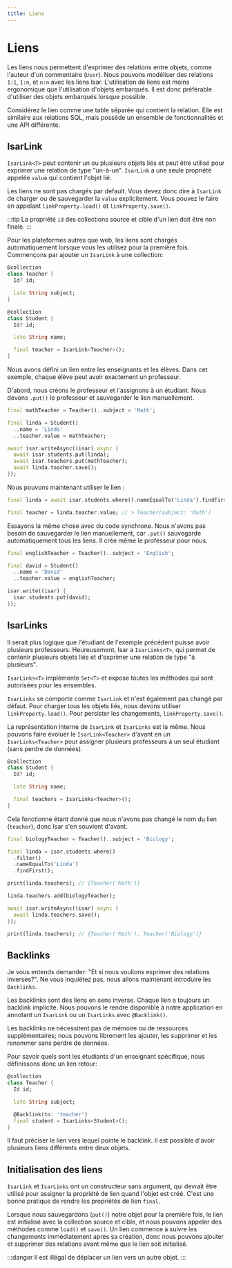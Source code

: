 ```yaml
---
title: Liens
---
```


# Liens

Les liens nous permettent d'exprimer des relations entre objets, comme l'auteur d'un commentaire (`User`). Nous pouvons modéliser des relations `1:1`, `1:n`, et `n:n` avec les liens Isar. L'utilisation de liens est moins ergonomique que l'utilisation d'objets embarqués. Il est donc préférable d'utiliser des objets embarqués lorsque possible.

Considérez le lien comme une table séparée qui contient la relation. Elle est similaire aux relations SQL, mais possède un ensemble de fonctionnalités et une API différente.

## IsarLink

`IsarLink<T>` peut contenir un ou plusieurs objets liés et peut être utilisé pour exprimer une relation de type "un-à-un". `IsarLink` a une seule propriété appelée `value` qui contient l'objet lié.

Les liens ne sont pas chargés par default. Vous devez donc dire à `IsarLink` de charger ou de sauvegarder la `value` explicitement. Vous pouvez le faire en appelant `linkProperty.load()` et `linkProperty.save()`.

:::tip
La propriété `id` des collections source et cible d'un lien doit être non finale.
:::

Pour les plateformes autres que web, les liens sont chargés automatiquement lorsque vous les utilisez pour la première fois. Commençons par ajouter un `IsarLink` à une collection:

```dart
@collection
class Teacher {
  Id? id;

  late String subject;
}

@collection
class Student {
  Id? id;

  late String name;

  final teacher = IsarLink<Teacher>();
}
```

Nous avons défini un lien entre les enseignants et les élèves. Dans cet exemple, chaque élève peut avoir exactement un professeur.

D'abord, nous créons le professeur et l'assignons à un étudiant. Nous devons `.put()` le professeur et sauvegarder le lien manuellement.

```dart
final mathTeacher = Teacher()..subject = 'Math';

final linda = Student()
  ..name = 'Linda'
  ..teacher.value = mathTeacher;

await isar.writeAsync((isar) async {
  await isar.students.put(linda);
  await isar.teachers.put(mathTeacher);
  await linda.teacher.save();
});
```

Nous pouvons maintenant utiliser le lien :

```dart
final linda = await isar.students.where().nameEqualTo('Linda').findFirst();

final teacher = linda.teacher.value; // > Teacher(subject: 'Math')
```

Essayons la même chose avec du code synchrone. Nous n'avons pas besoin de sauvegarder le lien manuellement, car `.put()` sauvegarde automatiquement tous les liens. Il crée même le professeur pour nous.

```dart
final englishTeacher = Teacher()..subject = 'English';

final david = Student()
  ..name = 'David'
  ..teacher.value = englishTeacher;

isar.write((isar) {
  isar.students.put(david);
});
```

## IsarLinks

Il serait plus logique que l'étudiant de l'exemple précédent puisse avoir plusieurs professeurs. Heureusement, Isar a `IsarLinks<T>`, qui permet de contenir plusieurs objets liés et d'exprimer une relation de type "à plusieurs".

`IsarLinks<T>` implémente `Set<T>` et expose toutes les méthodes qui sont autorisées pour les ensembles.

`IsarLinks` se comporte comme `IsarLink` et n'est également pas changé par défaut. Pour charger tous les objets liés, nous devons utiliser `linkProperty.load()`. Pour persister les changements, `linkProperty.save()`.

La représentation interne de `IsarLink` et `IsarLinks` est la même. Nous pouvons faire évoluer le `IsarLink<Teacher>` d'avant en un `IsarLinks<Teacher>` pour assigner plusieurs professeurs à un seul étudiant (sans perdre de données).

```dart
@collection
class Student {
  Id? id;

  late String name;

  final teachers = IsarLinks<Teacher>();
}
```

Cela fonctionne étant donné que nous n'avons pas changé le nom du lien (`teacher`), donc Isar s'en souvient d'avant.

```dart
final biologyTeacher = Teacher()..subject = 'Biology';

final linda = isar.students.where()
  .filter()
  .nameEqualTo('Linda')
  .findFirst();

print(linda.teachers); // {Teacher('Math')}

linda.teachers.add(biologyTeacher);

await isar.writeAsync((isar) async {
  await linda.teachers.save();
});

print(linda.teachers); // {Teacher('Math'), Teacher('Biology')}
```

## Backlinks

Je vous entends demander: "Et si nous voulions exprimer des relations inverses?". Ne vous inquiétez pas, nous allons maintenant introduire les `Backlinks`.

Les backlinks sont des liens en sens inverse. Chaque lien a toujours un backlink implicite. Nous pouvons le rendre disponible à notre application en annotant un `IsarLink` ou un `IsarLinks` avec `@Backlink()`.

Les backlinks ne nécessitent pas de mémoire ou de ressources supplémentaires; nous pouvons librement les ajouter, les supprimer et les renommer sans perdre de données.

Pour savoir quels sont les étudiants d'un enseignant spécifique, nous définissons donc un lien retour:

```dart
@collection
class Teacher {
  Id id;

  late String subject;

  @Backlink(to: 'teacher')
  final student = IsarLinks<Student>();
}
```

Il faut préciser le lien vers lequel pointe le backlink. Il est possible d'avoir plusieurs liens différents entre deux objets.

## Initialisation des liens

`IsarLink` et `IsarLinks` ont un constructeur sans argument, qui devrait être utilisé pour assigner la propriété de lien quand l'objet est créé. C'est une bonne pratique de rendre les propriétés de lien `final`.

Lorsque nous sauvegardons (`put()`) notre objet pour la première fois, le lien est initialisé avec la collection source et cible, et nous pouvons appeler des méthodes comme `load()` et `save()`. Un lien commence à suivre les changements immédiatement après sa création, donc nous pouvons ajouter et supprimer des relations avant même que le lien soit initialisé.

:::danger
Il est illégal de déplacer un lien vers un autre objet.
:::
